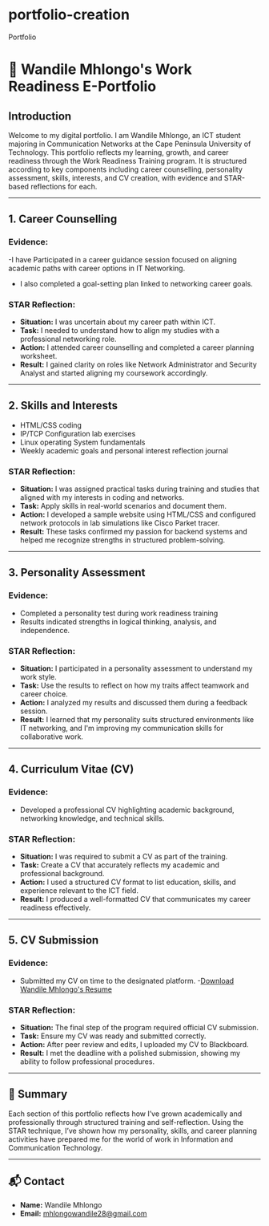 # portfolio-creation
Portfolio
# 💼 Wandile Mhlongo's Work Readiness E-Portfolio

##  Introduction
Welcome to my digital portfolio. I am Wandile Mhlongo, an ICT student majoring in Communication Networks at the Cape Peninsula University of Technology. This portfolio reflects my learning, growth, and career readiness through the Work Readiness Training program. It is structured according to key components including career counselling, personality assessment, skills, interests, and CV creation, with evidence and STAR-based reflections for each.

---

##  1. Career Counselling

###  Evidence:
-I have Participated in a career guidance session focused on aligning academic paths with career options in IT Networking.
- I also completed a goal-setting plan linked to networking career goals.

###  STAR Reflection:
- **Situation:** I was uncertain about my career path within ICT.
- **Task:** I needed to understand how to align my studies with a professional networking role.
- **Action:** I attended career counselling and completed a career planning worksheet.
- **Result:** I gained clarity on roles like Network Administrator and Security Analyst and started aligning my coursework accordingly.

---

##  2. Skills and Interests

- HTML/CSS coding 
- IP/TCP Configuration lab exercises
- Linux operating System fundamentals
- Weekly academic goals and personal interest reflection journal

###  STAR Reflection:
- **Situation:** I was assigned practical tasks during training and studies that aligned with my interests in coding and networks.
- **Task:** Apply skills in real-world scenarios and document them.
- **Action:** I developed a sample website using HTML/CSS and configured network protocols in lab simulations like Cisco Parket tracer.
- **Result:** These tasks confirmed my passion for backend systems and helped me recognize strengths in structured problem-solving.

---

##  3. Personality Assessment

###  Evidence:
- Completed a personality test during work readiness training 
- Results indicated strengths in logical thinking, analysis, and independence.

###  STAR Reflection:
- **Situation:** I participated in a personality assessment to understand my work style.
- **Task:** Use the results to reflect on how my traits affect teamwork and career choice.
- **Action:** I analyzed my results and discussed them during a feedback session.
- **Result:** I learned that my personality suits structured environments like IT networking, and I'm improving my communication skills for collaborative work.

---

##  4. Curriculum Vitae (CV)

###  Evidence:
- Developed a professional CV highlighting academic background, networking knowledge, and technical skills.


### STAR Reflection:
- **Situation:** I was required to submit a CV as part of the training.
- **Task:** Create a CV that accurately reflects my academic and professional background.
- **Action:** I used a structured CV format to list education, skills, and experience relevant to the ICT field.
- **Result:** I produced a well-formatted CV that communicates my career readiness effectively.

---

##  5. CV Submission

###  Evidence:
- Submitted my CV on time to the designated platform.
-[Download Wandile Mhlongo's Resume](Wandile%20Mhlongo%20Resume%20updated.docx)

###  STAR Reflection:
- **Situation:** The final step of the program required official CV submission.
- **Task:** Ensure my CV was ready and submitted correctly.
- **Action:** After peer review and edits, I uploaded my CV to Blackboard.
- **Result:** I met the deadline with a polished submission, showing my ability to follow professional procedures.

---

## 📌 Summary
Each section of this portfolio reflects how I’ve grown academically and professionally through structured training and self-reflection. Using the STAR technique, I’ve shown how my personality, skills, and career planning activities have prepared me for the world of work in Information and Communication Technology.

---

## 📬 Contact
- **Name:** Wandile Mhlongo  
- **Email:** mhlongowandile28@gmail.com  
  
